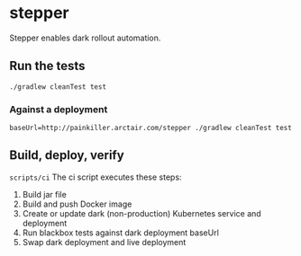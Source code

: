 # stepper
Stepper enables dark rollout automation.
## Run the tests
`./gradlew cleanTest test`
### Against a deployment
`baseUrl=http://painkiller.arctair.com/stepper ./gradlew cleanTest test`
## Build, deploy, verify
`scripts/ci`
The ci script executes these steps:
1. Build jar file
1. Build and push Docker image
1. Create or update dark (non-production) Kubernetes service and deployment
1. Run blackbox tests against dark deployment baseUrl
1. Swap dark deployment and live deployment
